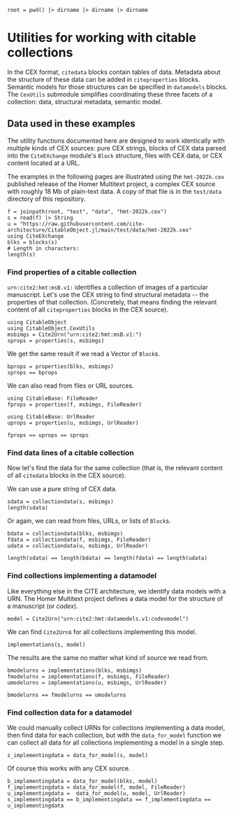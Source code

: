 ```@setup cexutils
root = pwd() |> dirname |> dirname |> dirname
```

# Utilities for working with citable collections

In the CEX format, `citedata` blocks contain tables of data.  Metadata about the structure of these data can be added in `citeproperties` blocks.  Semantic models for those structures can be specified in `datamodels` blocks.  The `CexUtils` submodule simplifies coordinating these three facets of a collection: data, structural metadata, semantic model.



## Data used in these examples

The utility functions documented here are designed to work identically with multiple kinds of CEX sources: pure CEX strings, blocks of CEX data parsed into the `CiteEXchange` module's `Block` structure, files with CEX data, or CEX content located at a URL.

The examples in the following pages are illustrated using the `hmt-2022k.cex` published release of the Homer Multitext project, a complex CEX source with roughly 18 Mb of plain-text data.  A copy of that file is in the `test/data` directory of this repository. 

```@example cexutils 
f = joinpath(root, "test", "data", "hmt-2022k.cex")
s = read(f) |> String
u = "https://raw.githubusercontent.com/cite-architecture/CitableObject.jl/main/test/data/hmt-2022k.cex" 
using CiteEXchange
blks = blocks(s) 
# Length in characters:
length(s)
```


### Find properties of a citable collection

`urn:cite2:hmt:msB.v1:` identifies a collection of images of a particular manuscript.  Let's use the CEX string to find structural metadata -- the properties of that collection. (Concretely, that means finding the relevant content of all `citeproperties` blocks in the CEX source).

```@example cexutils
using CitableObject
using CitableObject.CexUtils
msbimgs = Cite2Urn("urn:cite2:hmt:msB.v1:")
sprops = properties(s, msbimgs)
```

We get the same result if we read a Vector of `Block`s.

```@example cexutils
bprops = properties(blks, msbimgs)
sprops == bprops
```

We can also read from files or URL sources.


```@example cexutils
using CitableBase: FileReader
fprops = properties(f, msbimgs, FileReader)

using CitableBase: UrlReader
uprops = properties(u, msbimgs, UrlReader)

fprops == uprops == sprops
```


### Find data lines of a citable collection

Now let's find the data for the same collection (that is, the relevant content of all `citedata` blocks in the CEX source).

We can use a pure string of CEX data.

```@example cexutils
sdata = collectiondata(s, msbimgs)
length(sdata)
```

Or again, we can read from files, URLs, or lists of `Block`s.

```@example cexutils
bdata = collectiondata(blks, msbimgs)
fdata = collectiondata(f, msbimgs, FileReader)
udata = collectiondata(u, msbimgs, UrlReader)

length(sdata) == length(bdata) == length(fdata) == length(udata)
```


### Find collections implementing a datamodel

Like everything else in the CITE architecture, we identify data models with a URN. The Homer Multitext project defines a data model for the structure of a manuscript (or *codex*).

```@example cexutils
model = Cite2Urn("urn:cite2:hmt:datamodels.v1:codexmodel")
```

We can find `Cite2Urn`s for all collections implementing this model.

```@example cexutils
implementations(s, model)
```
The results are the same no matter what kind of source we read from.

```@example cexutils
bmodelurns = implementations(blks, msbimgs)
fmodelurns = implementations(f, msbimgs, FileReader)
umodelurns = implementations(u, msbimgs, UrlReader)

bmodelurns == fmodelurns == umodelurns
```

### Find collection data for a datamodel

We could manually collect URNs for collections implementing a data model, then find data for each collection, but with the `data_for_model` function we can collect all data for all collections implementing a model in a single step.

```@example cexutils
s_implementingdata = data_for_model(s, model)
```

Of course this works with any CEX source.

```@example cexutils
b_implementingdata = data_for_model(blks, model)
f_implementingdata = data_for_model(f, model, FileReader) 
u_implementingdata =  data_for_model(u, model, UrlReader)
s_implementingdata == b_implementingdata == f_implementingdata == u_implementingdata
```